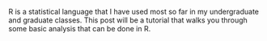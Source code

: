 R is a statistical language that I have used most so far in my undergraduate and graduate classes. This post will be a tutorial that walks you through some basic analysis that can be done in R. 
